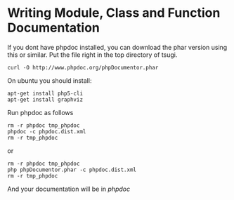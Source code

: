 Writing Module, Class and Function Documentation
================================================

If you dont have phpdoc installed, you can download the 
phar version using this or similar.   Put the file right in the top 
directory of tsugi.

    curl -O http://www.phpdoc.org/phpDocumentor.phar 

On ubuntu you should install:

    apt-get install php5-cli
    apt-get install graphviz


Run phpdoc as follows

    rm -r phpdoc tmp_phpdoc
    phpdoc -c phpdoc.dist.xml
    rm -r tmp_phpdoc

or

    rm -r phpdoc tmp_phpdoc
    php phpDocumentor.phar -c phpdoc.dist.xml
    rm -r tmp_phpdoc

And your documentation will be in *phpdoc*


